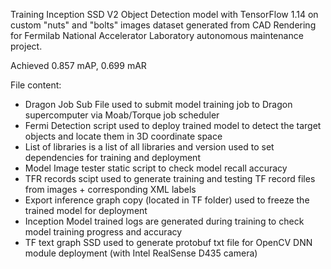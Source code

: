 Training Inception SSD V2 Object Detection model with TensorFlow 1.14 on custom "nuts" and "bolts" 
images dataset generated from CAD Rendering for Fermilab National Accelerator Laboratory autonomous maintenance project.

Achieved 0.857 mAP, 0.699 mAR

File content:

- Dragon Job Sub File used to submit model training job to Dragon supercomputer via Moab/Torque job scheduler
- Fermi Detection script used to deploy trained model to detect the target objects and locate them in 3D coordinate space
- List of libraries is a list of all libraries and version used to set dependencies for training and deployment
- Model Image tester static script to check model recall accuracy
- TFR records scipt used to generate training and testing TF record files from images + corresponding XML labels
- Export inference graph copy (located in TF folder) used to freeze the trained model for deployment
- Inception Model trained logs are generated during training to check model training progress and accuracy
- TF text graph SSD used to generate protobuf txt file for OpenCV DNN module deployment (with Intel RealSense D435 camera)
